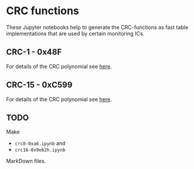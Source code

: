 # CRC functions

These Jupyter notebooks help to generate the CRC-functions as
fast table implementations that are used by certain monitoring
ICs.

## CRC-1 - 0x48F

For details of the CRC polynomial see [here](./crc-10_0x48f.md).

## CRC-15 - 0xC599

For details of the CRC polynomial see [here](./crc-15_0xc599.md).

## TODO

Make

- `crc8-0xa6.ipynb` and
- `crc16-0x9eb2h.ipynb`

MarkDown files.
